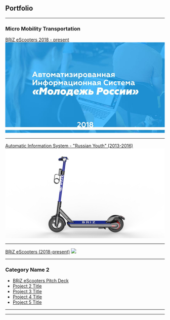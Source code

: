 ## Portfolio

---

### Micro Mobility Transportation

[BRiZ eScooters 2018 - present](/sample_page)
<img src="images/ais.jpg?raw=true"/>

---
[Automatic Information System - "Russian Youth" (2013-2016)](https://myrosmol.ru/)
<img src="images/briz8.jpg?raw=true"/>

---
[BRiZ eScooters (2018-present)](/pdf/sample_presentation.pdf)
<img src="images/dummy_thumbnail.jpg?raw=true"/>

---

### Category Name 2

- [BRiZ eScooters Pitch Deck](http://example.com/)
- [Project 2 Title](http://example.com/)
- [Project 3 Title](http://example.com/)
- [Project 4 Title](http://example.com/)
- [Project 5 Title](http://example.com/)

---




---

<!-- Remove above link if you don't want to attibute -->
